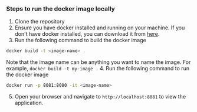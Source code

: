 ### Steps to run the docker image locally

1. Clone the repository
2. Ensure you have docker installed and running on your machine. If you don't have docker installed, you can download it from [here](https://docs.docker.com/get-docker/).
3. Run the following command to build the docker image
```bash
docker build -t <image-name> .
```
Note that the image name can be anything you want to name the image. For example, `docker build -t my-image .`
4. Run the following command to run the docker image
```bash
docker run -p 8081:8080 -it <image-name>
```
5. Open your browser and navigate to `http://localhost:8081` to view the application.